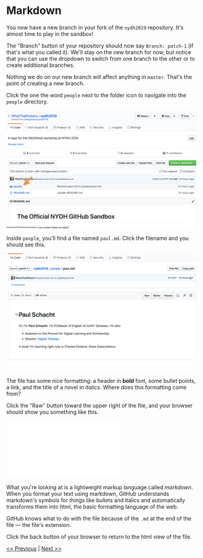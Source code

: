 # Markdown

You now have a new branch in your fork of the `nydh2019` repository. It's almost time to play in the sandbox!

The "Branch" button of your repository should now say `Branch: patch-1` (if that's what you called it). We'll stay on the new branch for now, but notice that you can use the dropdown to switch from one branch to the other or to create additional branches.

Nothing we do on our new branch will affect anything in `master`. That's the point of creating a new branch.

Click the one the word `people` next to the folder icon to navigate into the `people` directory.

![Navigate into the people directory](../images/people.png)

Inside `people`, you'll find a file named `paul.md`. Click the filename and you should see this.

![Look inside paul.md](../images/paul.png)

The file has some nice formatting: a header in **bold** font, some bullet points, a link, and the title of a novel in *italics*. Where does this formatting come from?

Click the "Raw" button toward the upper right of the file, and your browser should show you something like this.

![Raw text](../images/markdown.md)

What you're looking at is a lightweight markup language called *markdown*. When you format your text using markdown, GitHub understands markdown's symbols for things like bullets and italics and automatically transforms them into html, the basic formatting language of the web.

GitHub knows what to do with the file because of the `.md` at the end of the file — the file's extension.

Click the back button of your browser to return to the html view of the file.

[<< Previous](branching.md) | [Next >>](createfile.md)





